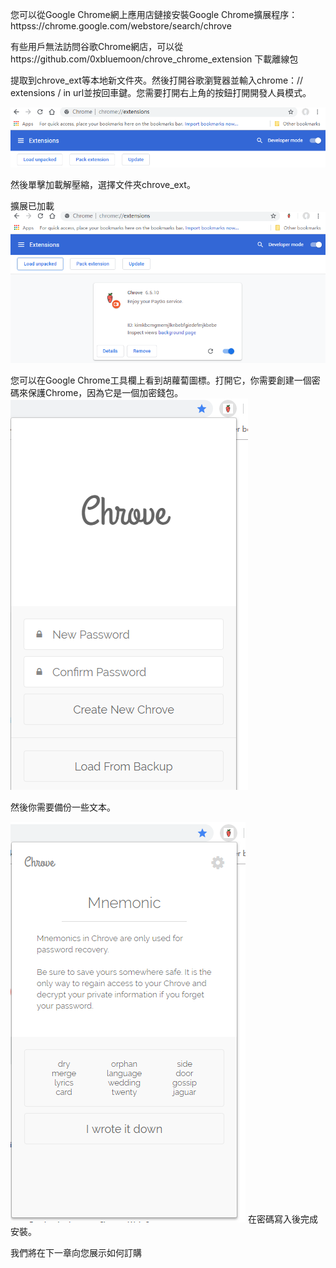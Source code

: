 您可以從Google Chrome網上應用店鏈接安裝Google Chrome擴展程序：httpss://chrome.google.com/webstore/search/chrove

有些用戶無法訪問谷歌Chrome網店，可以從https://github.com/0xbluemoon/chrove_chrome_extension 下載離線包

提取到chrove_ext等本地新文件夾。然後打開谷歌瀏覽器並輸入chrome：// extensions / in url並按回車鍵。您需要打開右上角的按鈕打開開發人員模式。

![](https://github.com/0xbluemoon/chrove/blob/master/p1.png)

然後單擊加載解壓縮，選擇文件夾chrove_ext。

擴展已加載
![](https://github.com/0xbluemoon/chrove/blob/master/p2.png)

您可以在Google Chrome工具欄上看到胡蘿蔔圖標。打開它，你需要創建一個密碼來保護Chrome，因為它是一個加密錢包。
![](https://github.com/0xbluemoon/chrove/blob/master/p3.png)

然後你需要備份一些文本。

![](https://github.com/0xbluemoon/chrove/blob/master/p4.png)
在密碼寫入後完成安裝。

我們將在下一章向您展示如何訂購

